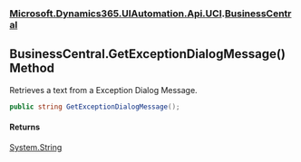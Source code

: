 ### [Microsoft.Dynamics365.UIAutomation.Api.UCI](Microsoft.Dynamics365.UIAutomation.Api.UCI.md 'Microsoft.Dynamics365.UIAutomation.Api.UCI').[BusinessCentral](BusinessCentral.md 'Microsoft.Dynamics365.UIAutomation.Api.UCI.BusinessCentral')

## BusinessCentral.GetExceptionDialogMessage() Method

Retrieves a text from a Exception Dialog Message.

```csharp
public string GetExceptionDialogMessage();
```

#### Returns
[System.String](https://docs.microsoft.com/en-us/dotnet/api/System.String 'System.String')